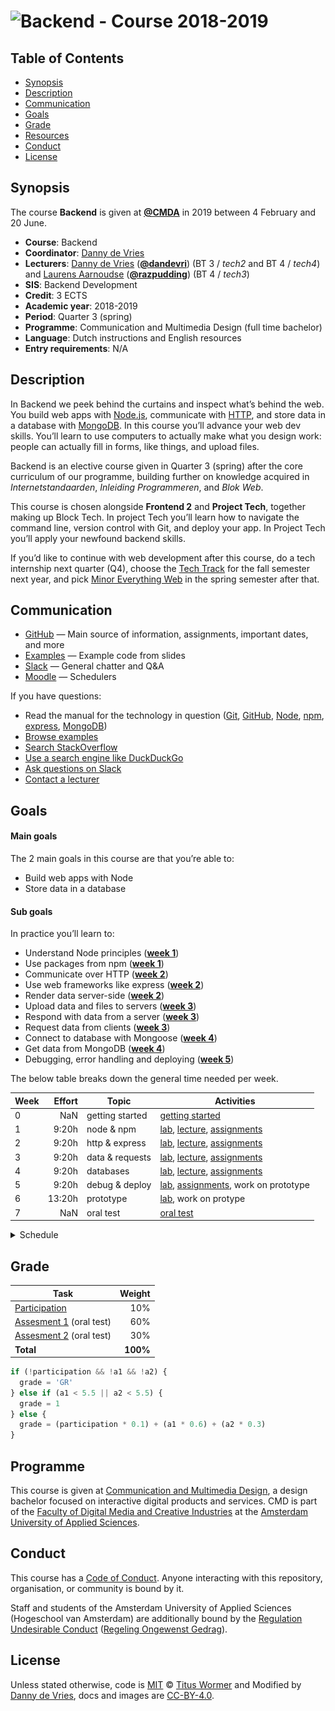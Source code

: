 # ![Backend - Course 2018-2019][banner]

## Table of Contents

*   [Synopsis](#synopsis)
*   [Description](#description)
*   [Communication](#communication)
*   [Goals](#goals)
*   [Grade](#grade)
*   [Resources](/resources.md)
*   [Conduct](#conduct)
*   [License](#license)

## Synopsis

The course **Backend** is given at [**@CMDA**][cmda] in 2019 between
4 February and 20 June.

*   **Course**: Backend
*   **Coordinator**: [Danny de Vries][dangit]
*   **Lecturers**:
    [Danny de Vries][dangit] ([**@dandevri**][danweb]) (BT 3 / *tech2* and BT 4 / *tech4*) and
    [Laurens Aarnoudse][razgit] ([**@razpudding**][razweb])
    (BT 4 / *tech3*)
*   **SIS**: Backend Development
*   **Credit**: 3 ECTS
*   **Academic year**: 2018-2019
*   **Period**: Quarter 3 (spring)
*   **Programme**: Communication and Multimedia Design (full time bachelor)
*   **Language**: Dutch instructions and English resources
*   **Entry requirements**: N/A

## Description
In Backend we peek behind the curtains and inspect what’s behind the web. You build web apps with [Node.js][node], communicate with [HTTP][http], and store data in a database with [MongoDB][mongodb]. In this course you’ll advance your web dev skills. You’ll learn to use computers to actually make what you design work: people can actually fill in forms, like things, and upload files.

Backend is an elective course given in Quarter 3 (spring) after the core curriculum of our programme, building further on knowledge acquired in *Internetstandaarden*, *Inleiding Programmeren*, and *Blok Web*. 

This course is chosen alongside **Frontend 2** and **Project Tech**, together making up Block Tech. In project Tech you’ll learn how to navigate the command line, version control with Git, and deploy your app. In Project Tech you’ll apply your newfound backend skills.

If you’d like to continue with web development after this course, do a tech internship next quarter (Q4), choose the [Tech Track][track] for the fall semester next year, and pick [Minor Everything Web][minor] in the spring semester after that.

## Communication

*   [GitHub][gh] — Main source of information, assignments, important dates,
    and more
*   [Examples][examples] — Example code from slides
*   [Slack][slack] — General chatter and Q&A
*   [Moodle][moodle] — Schedulers


If you have questions:

*   Read the manual for the technology in question
    ([Git](https://git-scm.com/docs),
    [GitHub](https://guides.github.com),
    [Node](https://nodejs.org/api/),
    [npm](https://docs.npmjs.com),
    [express](http://expressjs.com/en/4x/api.html),
    [MongoDB](https://docs.mongodb.com))
*   [Browse examples][examples]
*   [Search StackOverflow][stackoverflow]
*   [Use a search engine like DuckDuckGo][duckduckgo]
*   [Ask questions on Slack][slack]
*   [Contact a lecturer][synopsis]

## Goals

#### Main goals

The 2 main goals in this course are that you’re able to:

*   Build web apps with Node
*   Store data in a database

#### Sub goals

In practice you’ll learn to:

* <a name="subgoal-1"></a>
    Understand Node principles ([**week 1**][w1])
*  <a name="subgoal-2"></a>
    Use packages from npm ([**week 1**][w1])
* <a name="subgoal-3"></a>
    Communicate over HTTP ([**week 2**][w2])
* <a name="subgoal-4"></a>
    Use web frameworks like express ([**week 2**][w2])
* <a name="subgoal-5"></a>
    Render data server-side ([**week 2**][w2])
* <a name="subgoal-6"></a>
    Upload data and files to servers ([**week 3**][w3])
* <a name="subgoal-7"></a>
    Respond with data from a server ([**week 3**][w4])
* <a name="subgoal-8"></a>
    Request data from clients ([**week 3**][w4])
* <a name="subgoal-9"></a>
    Connect to database with Mongoose ([**week 4**][w4])
* <a name="subgoal-10"></a>
    Get data from MongoDB ([**week 4**][w4])
* <a name="subgoal-11"></a>
    Debugging, error handling and deploying ([**week 5**][w5])

The below table breaks down the general time needed per week.

| Week | Effort | Topic            | Activities                                             |
| ---- | -----: | ---------------- | ------------------------------------------------------ |
| 0    |  NaN   | getting started  | [getting started][gs]                 |
| 1    |  9:20h | node & npm       | [lab][w1lab], [lecture][w1lec], [assignments][w1a]     |
| 2    |  9:20h | http & express   | [lab][w2lab], [lecture][w2lec], [assignments][w2a]     |
| 3    |  9:20h | data & requests  | [lab][w3lab], [lecture][w3lec], [assignments][w3a]     |
| 4    |  9:20h | databases        | [lab][w4lab], [lecture][w4lec], [assignments][w4a]     |
| 5    |  9:20h | debug & deploy   | [lab][w5lab], [assignments][w5a], work on prototype    |
| 6    | 13:20h | prototype        | [lab][w6lab],  work on protype                         |
| 7    |  NaN   | oral test        | [oral test][grading]                                   |

<details>
    <summary>Schedule</summary>
    <img src="assets/schedule.jpg" alt="Block tech schedule overview">
</details>

## Grade

| Task                                |   Weight |
| ----------------------------------  | -------: |
| [Participation][grading]            |      10% |
| [Assesment 1][grading] (oral test)  |      60% |
| [Assesment 2][grading] (oral test)  |      30% |
| **Total**                           | **100%** |


```js
if (!participation && !a1 && !a2) {
  grade = 'GR'
} else if (a1 < 5.5 || a2 < 5.5) {
  grade = 1
} else {
  grade = (participation * 0.1) + (a1 * 0.6) + (a2 * 0.3)
}
```

## Programme

This course is given at [Communication and Multimedia Design][bachelor], a
design bachelor focused on interactive digital products and services.  CMD is
part of the [Faculty of Digital Media and Creative Industries][faculty] at the
[Amsterdam University of Applied Sciences][university].

## Conduct

This course has a [Code of Conduct][coc].  Anyone interacting with this
repository, organisation, or community is bound by it.

Staff and students of the Amsterdam University of Applied Sciences (Hogeschool
van Amsterdam) are additionally bound by the [Regulation Undesirable
Conduct][ruc] ([Regeling Ongewenst Gedrag][rog]).

## License

Unless stated otherwise, code is [MIT][] © [Titus Wormer][author1] and Modified by [Danny de Vries][author2],
docs and images are [CC-BY-4.0][].

[banner]: https://cmda-bt.github.io/be-course-18-19/assets/banner.svg
[cmda]: https://github.com/cmda
[dangit]: https://github.com/dandevri
[danweb]: https://github.com/dandevri
[razgit]: https://github.com/razpudding
[razweb]: https://github.com/razpudding
[node]: https://nodejs.org/en/
[mongodb]: https://www.mongodb.com/
[http]: https://tools.ietf.org/html/rfc2068
[minor]: https://cmda.github.io/minor-everything-web/
[track]: https://github.com/cmda-tt
[gh]: https://github.com/cmda-be/course-18-19
[examples]: /examples
[slack]: https://cmda-tech.slack.com/
[moodle]: https://moodle.cmd.hva.nl/course/view.php?id=431
[examples]: examples
[stackoverflow]: https://stackoverflow.com
[duckduckgo]: https://duckduckgo.com
[synopsis]: #synopsis
[grading]: grading.md
[bachelor]: https://www.cmd-amsterdam.nl/english/
[faculty]: https://www.amsterdamuas.com/faculty/fdmci/faculty-of-digital-media-and-creative-industries.html
[university]: https://www.amsterdamuas.com
[coc]: code-of-conduct.md
[ruc]: https://www.amsterdamuas.com/practical-matters/algemeen/hva-breed/juridische-zaken/legal-affairs/regulation-undesirable-conduct/regulation-undesirable-conduct.html#anker-3-complaints-authority
[rog]: https://www.hva.nl/praktisch/algemeen/hva-breed/juridische-zaken/loket-beroep-bezwaar-en-klacht/regeling-ongewenst-gedrag/regeling-ongewenst-gedrag.html?origin=gbS4rg%2FDTZuxQ6lGVF%2BN1A
[author1]: https://wooorm.com
[author2]: https://dandevri.es
[mit]: license.md#code
[cc-by-4.0]: license.md#documentation-and-images

[gs]: getting-started.md

[w1]: week-1.md

[w2]: week-2.md

[w3]: week-3.md

[w4]: week-4.md

[w5]: week-5.md

[w6]: week-6.md

[w1lec]: week-1.md#lecture

[w2lec]: week-2.md#lecture

[w3lec]: week-3.md#lecture

[w4lec]: week-4.md#lecture

[w5lec]: week-5.md#lecture

[w6lec]: week-6.md#lecture

[w1lab]: week-1.md#lab

[w2lab]: week-2.md#lab

[w3lab]: week-3.md#lab

[w4lab]: week-4.md#lab

[w5lab]: week-5.md#lab

[w6lab]: week-6.md#lab

[w7lab]: week-7.md#lab

[w8lab]: week-8.md#lab

[w1a]: week-1.md#assignments

[w2a]: week-2.md#assignments

[w3a]: week-3.md#assignments

[w4a]: week-4.md#assignments

[w5a]: week-5.md#assignments